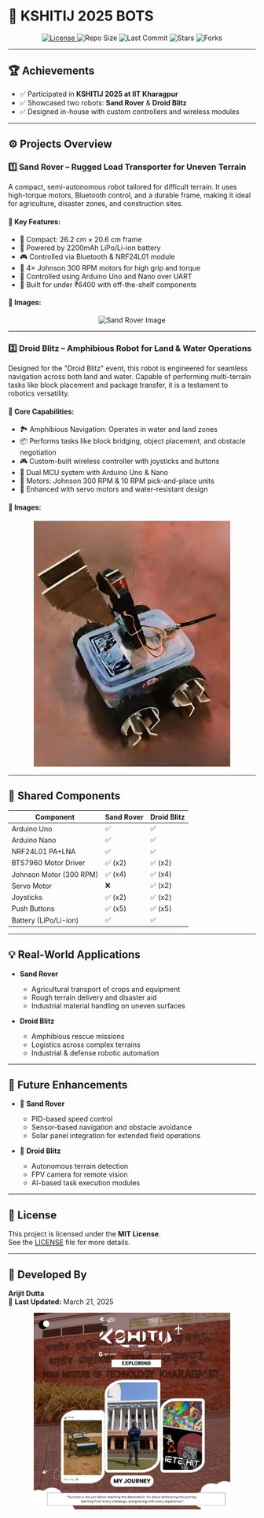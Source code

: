 # 🤖 KSHITIJ 2025 BOTS

<p align="center">
  <a href="LICENSE">
    <img src="https://img.shields.io/github/license/ArijitDutta96395/Kshitij-2024-bots" alt="License">
  </a>
  <img src="https://img.shields.io/github/repo-size/ArijitDutta96395/Kshitij-2024-bots" alt="Repo Size">
  <img src="https://img.shields.io/github/last-commit/ArijitDutta96395/Kshitij-2024-bots" alt="Last Commit">
  <img src="https://img.shields.io/github/stars/ArijitDutta96395/Kshitij-2024-bots?style=social" alt="Stars">
  <img src="https://img.shields.io/github/forks/ArijitDutta96395/Kshitij-2024-bots?style=social" alt="Forks">
</p>

---

## 🏆 Achievements

- ✅ Participated in **KSHITIJ 2025 at IIT Kharagpur**
- ✅ Showcased two robots: **Sand Rover** & **Droid Blitz**
- ✅ Designed in-house with custom controllers and wireless modules

---

## ⚙️ Projects Overview

### 1️⃣ **Sand Rover – Rugged Load Transporter for Uneven Terrain**

A compact, semi-autonomous robot tailored for difficult terrain. It uses high-torque motors, Bluetooth control, and a durable frame, making it ideal for agriculture, disaster zones, and construction sites.

#### 🔩 Key Features:
- 🛞 Compact: 26.2 cm × 20.6 cm frame
- 🔋 Powered by 2200mAh LiPo/Li-ion battery
- 🎮 Controlled via Bluetooth & NRF24L01 module
- 🚜 4× Johnson 300 RPM motors for high grip and torque
- 🧠 Controlled using Arduino Uno and Nano over UART
- 💸 Built for under ₹6400 with off-the-shelf components

#### 📸 Images:
<p align="center">
  <img src="images/img2.png" alt="Sand Rover Image" width="400">
</p>

---

### 2️⃣ **Droid Blitz – Amphibious Robot for Land & Water Operations**

Designed for the "Droid Blitz" event, this robot is engineered for seamless navigation across both land and water. Capable of performing multi-terrain tasks like block placement and package transfer, it is a testament to robotics versatility.

#### 🌊 Core Capabilities:
- 🏞 Amphibious Navigation: Operates in water and land zones
- 📦 Performs tasks like block bridging, object placement, and obstacle negotiation
- 🎮 Custom-built wireless controller with joysticks and buttons
- 🧠 Dual MCU system with Arduino Uno & Nano
- 🚗 Motors: Johnson 300 RPM & 10 RPM pick-and-place units
- 🔧 Enhanced with servo motors and water-resistant design

#### 📸 Images:
<p align="center">
  <img src="images/img3.png" alt="Droid Blitz Image" width="400">
</p>

---

## 🧰 Shared Components

| Component                 | Sand Rover  | Droid Blitz |
|--------------------------|-------------|-------------|
| Arduino Uno              | ✅          | ✅          |
| Arduino Nano             | ✅          | ✅          |
| NRF24L01 PA+LNA          | ✅          | ✅          |
| BTS7960 Motor Driver     | ✅ (x2)     | ✅ (x2)     |
| Johnson Motor (300 RPM)  | ✅ (x4)     | ✅ (x4)     |
| Servo Motor              | ❌          | ✅ (x2)     |
| Joysticks                | ✅ (x2)     | ✅ (x2)     |
| Push Buttons             | ✅ (x5)     | ✅ (x5)     |
| Battery (LiPo/Li-ion)    | ✅          | ✅          |

---

## 💡 Real-World Applications

- **Sand Rover**
  - Agricultural transport of crops and equipment
  - Rough terrain delivery and disaster aid
  - Industrial material handling on uneven surfaces

- **Droid Blitz**
  - Amphibious rescue missions
  - Logistics across complex terrains
  - Industrial & defense robotic automation

---

## 🚀 Future Enhancements

- 🔧 **Sand Rover**
  - PID-based speed control
  - Sensor-based navigation and obstacle avoidance
  - Solar panel integration for extended field operations

- 🌊 **Droid Blitz**
  - Autonomous terrain detection
  - FPV camera for remote vision
  - AI-based task execution modules

---

## 📜 License

This project is licensed under the **MIT License**.  
See the [LICENSE](LICENSE) file for more details.

---

## 🔧 Developed By

**Arijit Dutta**  
📅 **Last Updated:** March 21, 2025

<p align="center">
  <img src="images/img1.png" alt="Team Member Image" width="400">
</p>
